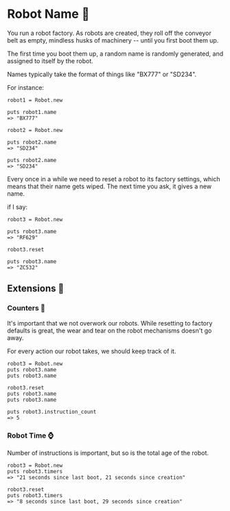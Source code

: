 # Robot Name 🤖
You run a robot factory. As robots are created, they roll off the conveyor belt as empty, mindless husks of machinery -- until you first boot them up.

The first time you boot them up, a random name is randomly generated, and assigned to itself by the robot.

Names typically take the format of things like "BX777" or "SD234".

For instance:
```
robot1 = Robot.new

puts robot1.name
=> "BX777"

robot2 = Robot.new

puts robot2.name
=> "SD234"

puts robot2.name
=> "SD234"
```

Every once in a while we need to reset a robot to its factory settings, which means that their name gets wiped. The next time you ask, it gives a new name.

if I say:
```
robot3 = Robot.new

puts robot3.name
=> "RF629"

robot3.reset

puts robot3.name
=> "ZC532"
```

## Extensions 🧯

### Counters 🔢
It's important that we not overwork our robots. While resetting to factory defaults is great, the wear and tear on the robot mechanisms doesn't go away.

For every action our robot takes, we should keep track of it.
```
robot3 = Robot.new
puts robot3.name
puts robot3.name

robot3.reset
puts robot3.name
puts robot3.name

puts robot3.instruction_count
=> 5
```

### Robot Time ⌚️
Number of instructions is important, but so is the total age of the robot.
```
robot3 = Robot.new
puts robot3.timers
=> "21 seconds since last boot, 21 seconds since creation"

robot3.reset
puts robot3.timers
=> "8 seconds since last boot, 29 seconds since creation"
```